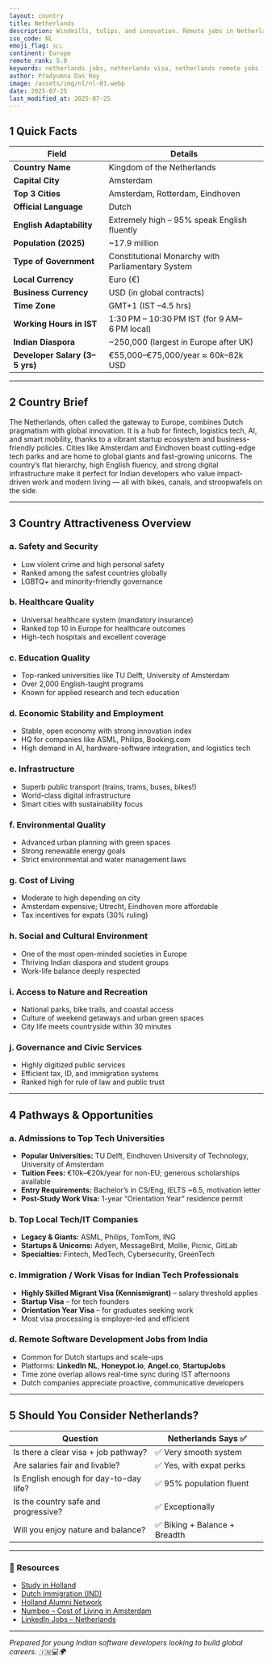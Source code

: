 ```yaml
---
layout: country
title: Netherlands
description: Windmills, tulips, and innovation. Remote jobs in Netherlands. Trilp AI curated info. Indians in Netherlands.
iso_code: NL
emoji_flag: 🇳🇱
continent: Europe
remote_rank: 5.0
keywords: netherlands jobs, netherlands visa, netherlands remote jobs
author: Pradyumna Das Roy
image: /assets/img/nl/nl-01.webp
date: 2025-07-25
last_modified_at: 2025-07-25
---
```


## 1 Quick Facts

| Field                          | Details                                           |
| ------------------------------ | ------------------------------------------------- |
| **Country Name**               | Kingdom of the Netherlands                        |
| **Capital City**               | Amsterdam                                         |
| **Top 3 Cities**               | Amsterdam, Rotterdam, Eindhoven                   |
| **Official Language**          | Dutch                                             |
| **English Adaptability**       | Extremely high – 95% speak English fluently       |
| **Population (2025)**          | ~17.9 million                                     |
| **Type of Government**         | Constitutional Monarchy with Parliamentary System |
| **Local Currency**             | Euro (€)                                          |
| **Business Currency**          | USD (in global contracts)                         |
| **Time Zone**                  | GMT+1 (IST –4.5 hrs)                              |
| **Working Hours in IST**       | 1:30 PM – 10:30 PM IST (for 9 AM–6 PM local)      |
| **Indian Diaspora**            | ~250,000 (largest in Europe after UK)             |
| **Developer Salary (3–5 yrs)** | €55,000–€75,000/year ≈ $60k–$82k USD              |

---

## 2 Country Brief

The Netherlands, often called the gateway to Europe, combines Dutch pragmatism with global innovation. It is a hub for fintech, logistics tech, AI, and smart mobility, thanks to a vibrant startup ecosystem and business-friendly policies. Cities like Amsterdam and Eindhoven boast cutting-edge tech parks and are home to global giants and fast-growing unicorns. The country’s flat hierarchy, high English fluency, and strong digital infrastructure make it perfect for Indian developers who value impact-driven work and modern living — all with bikes, canals, and stroopwafels on the side.

---

## 3 Country Attractiveness Overview

### a. Safety and Security

- Low violent crime and high personal safety
- Ranked among the safest countries globally
- LGBTQ+ and minority-friendly governance

### b. Healthcare Quality

- Universal healthcare system (mandatory insurance)
- Ranked top 10 in Europe for healthcare outcomes
- High-tech hospitals and excellent coverage

### c. Education Quality

- Top-ranked universities like TU Delft, University of Amsterdam
- Over 2,000 English-taught programs
- Known for applied research and tech education

### d. Economic Stability and Employment

- Stable, open economy with strong innovation index
- HQ for companies like ASML, Philips, Booking.com
- High demand in AI, hardware-software integration, and logistics tech

### e. Infrastructure

- Superb public transport (trains, trams, buses, bikes!)
- World-class digital infrastructure
- Smart cities with sustainability focus

### f. Environmental Quality

- Advanced urban planning with green spaces
- Strong renewable energy goals
- Strict environmental and water management laws

### g. Cost of Living

- Moderate to high depending on city
- Amsterdam expensive; Utrecht, Eindhoven more affordable
- Tax incentives for expats (30% ruling)

### h. Social and Cultural Environment

- One of the most open-minded societies in Europe
- Thriving Indian diaspora and student groups
- Work-life balance deeply respected

### i. Access to Nature and Recreation

- National parks, bike trails, and coastal access
- Culture of weekend getaways and urban green spaces
- City life meets countryside within 30 minutes

### j. Governance and Civic Services

- Highly digitized public services
- Efficient tax, ID, and immigration systems
- Ranked high for rule of law and public trust

---

## 4 Pathways & Opportunities

### a. Admissions to Top Tech Universities

- **Popular Universities:** TU Delft, Eindhoven University of Technology, University of Amsterdam
- **Tuition Fees:** €10k–€20k/year for non-EU; generous scholarships available
- **Entry Requirements:** Bachelor’s in CS/Eng, IELTS ~6.5, motivation letter
- **Post-Study Work Visa:** 1-year “Orientation Year” residence permit

### b. Top Local Tech/IT Companies

- **Legacy & Giants:** ASML, Philips, TomTom, ING
- **Startups & Unicorns:** Adyen, MessageBird, Mollie, Picnic, GitLab
- **Specialties:** Fintech, MedTech, Cybersecurity, GreenTech

### c. Immigration / Work Visas for Indian Tech Professionals

- **Highly Skilled Migrant Visa (Kennismigrant)** – salary threshold applies
- **Startup Visa** – for tech founders
- **Orientation Year Visa** – for graduates seeking work
- Most visa processing is employer-led and efficient

### d. Remote Software Development Jobs from India

- Common for Dutch startups and scale-ups
- Platforms: **LinkedIn NL**, **Honeypot.io**, **Angel.co**, **StartupJobs**
- Time zone overlap allows real-time sync during IST afternoons
- Dutch companies appreciate proactive, communicative developers

---

## 5 Should You Consider Netherlands?

| Question                               | Netherlands Says ✅           |
| -------------------------------------- | ----------------------------- |
| Is there a clear visa + job pathway?   | ✅ Very smooth system         |
| Are salaries fair and livable?         | ✅ Yes, with expat perks      |
| Is English enough for day-to-day life? | ✅ 95% population fluent      |
| Is the country safe and progressive?   | ✅ Exceptionally              |
| Will you enjoy nature and balance?     | ✅ Biking + Balance + Breadth |

---

### 🔗 Resources

- [Study in Holland](https://www.studyinholland.nl/)
- [Dutch Immigration (IND)](https://ind.nl/en)
- [Holland Alumni Network](https://www.hollandalumni.nl/)
- [Numbeo – Cost of Living in Amsterdam](https://www.numbeo.com/cost-of-living/in/Amsterdam)
- [LinkedIn Jobs – Netherlands](https://www.linkedin.com/jobs/search/?location=Netherlands)

---

_Prepared for young Indian software developers looking to build global careers. 🇮🇳💻🌍_
